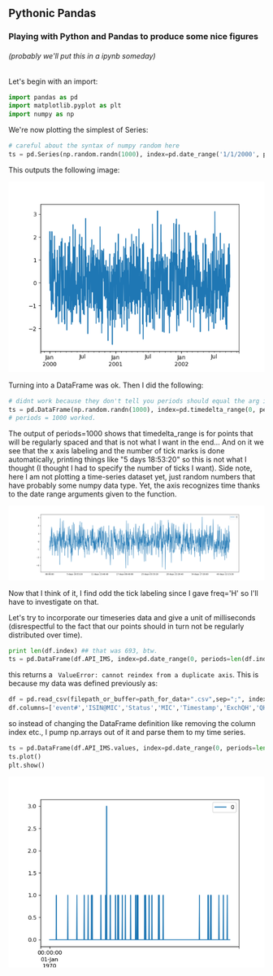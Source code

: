 ## Pythonic Pandas
### Playing with Python and Pandas to produce some nice figures
###### (probably we'll put this in a ipynb someday)

Let's begin with an import:

```python
import pandas as pd
import matplotlib.pyplot as plt
import numpy as np
```

We're now plotting the simplest of Series:

```python
# careful about the syntax of numpy random here
ts = pd.Series(np.random.randn(1000), index=pd.date_range('1/1/2000', periods=1000))
```

This outputs the following image:

![Image](https://github.com/nfilipov/PythonEmProgresso/blob/master/figures/Figure_1.png?raw=true)

Turning into a DataFrame was ok. Then I did the following:

```python
# didnt work because they don't tell you periods should equal the arg in random.randn!!
ts = pd.DataFrame(np.random.randn(1000), index=pd.timedelta_range(0, periods=10, freq='H'))
# periods = 1000 worked.
```

The output of periods=1000 shows that timedelta_range is for points that will be regularly spaced and that is not what I want in the end...
And on it we see that the x axis labeling and the number of tick marks is done automatically, printing things like "5 days 18:53:20" so this is not what I thought (I thought I had to specify the number of ticks I want).
Side note, here I am not plotting a time-series dataset yet, just random numbers that have probably some numpy data type. Yet, the axis recognizes time thanks to the date range arguments given to the function.

![figure2](https://github.com/nfilipov/PythonEmProgresso/blob/master/figures/Figure_2.png?raw=true)

Now that I think of it, I find odd the tick labeling since I gave freq='H' so I'll have to investigate on that.

Let's try to incorporate our timeseries data and give a unit of milliseconds (disrespectful to the fact that our points should in turn not be regularly distributed over time).

```python
print len(df.index) ## that was 693, btw.
ts = pd.DataFrame(df.API_IMS, index=pd.date_range(0, periods=len(df.index), freq='H'))
```

this returns a ``` ValueError: cannot reindex from a duplicate axis```. This is because my data was defined previously as:

```python
df = pd.read_csv(filepath_or_buffer=path_for_data+".csv",sep=";", index_col='time', infer_datetime_format=True) 
df.columns=['event#','ISIN@MIC','Status','MIC','Timestamp','ExchQH','QH_API','API_IMS','IMS_TA']
```

so instead of changing the DataFrame definition like removing the column index etc., I pump np.arrays out of it and parse them to my time series.

```python
ts = pd.DataFrame(df.API_IMS.values, index=pd.date_range(0, periods=len(df.index), freq='ms'))
ts.plot()
plt.show()
```

![figure3](https://github.com/nfilipov/PythonEmProgresso/blob/master/figures/Figure_3.png?raw=true)

